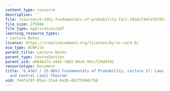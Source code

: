 ```yaml
---
content_type: resource
description: ''
file: /courses/6-436j-fundamentals-of-probability-fall-2018/f44fa78f05ac31a4ba2bd82f599dcf60_MIT6_436JF18_lec17.pdf
file_size: 275946
file_type: application/pdf
learning_resource_types:
- Lecture Notes
license: https://creativecommons.org/licenses/by-nc-sa/4.0/
ocw_type: OCWFile
parent_title: Lecture Notes
parent_type: CourseSection
parent_uid: a004b473-a942-78b5-04a5-99ccf29d9f01
resourcetype: Document
title: '6.436J / 15.085J Fundamentals of Probability, Lecture 17: Laws of Large Numbers
  and Central Limit Theorem'
uid: f44fa78f-05ac-31a4-ba2b-d82f599dcf60
---
```

